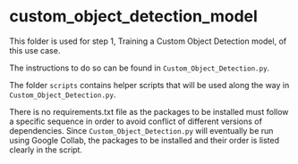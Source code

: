 # custom_object_detection_model
This folder is used for step 1, Training a Custom Object Detection model, of this use case.

The instructions to do so can be found in `Custom_Object_Detection.py`.

The folder `scripts` contains helper scripts that will be used along the way in `Custom_Object_Detection.py`.

There is no requirements.txt file as the packages to be installed must follow a specific sequence in order to avoid conflict of different versions of dependencies. Since `Custom_Object_Detection.py` will eventually be run using Google Collab, the packages to be installed and their order is listed clearly in the script.
